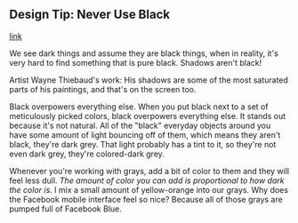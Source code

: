 ## Design Tip: Never Use Black
[link](http://ianstormtaylor.com/design-tip-never-use-black/)

We see dark things and assume they are black things, when in reality, it's very hard to find something that is pure black. Shadows aren't black!

Artist Wayne Thiebaud's work: His shadows are some of the most saturated parts of his paintings, and that's on the screen too.

Black overpowers everything else. When you put black next to a set of meticulously picked colors, black overpowers everything else. It stands out because it's not natural. All of the "black" everyday objects around you have some amount of light bouncing off of them, which means they aren't black, they're dark grey. That light probably has a tint to it, so they're not even dark grey, they're colored-dark grey.

Whenever you're working with grays, add a bit of color to them and they will feel less dull. *The amount of color you can add is proportional to how dark the color is.* I mix a small amount of yellow-orange into our grays. Why does the Facebook mobile interface feel so nice? Because all of those grays are pumped full of Facebook Blue.